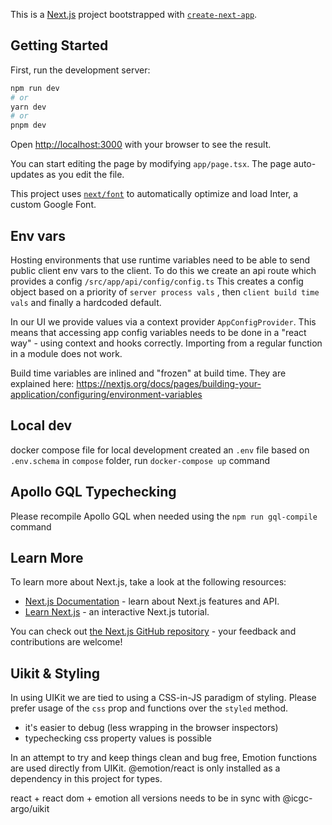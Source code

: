 This is a [Next.js](https://nextjs.org/) project bootstrapped with [`create-next-app`](https://github.com/vercel/next.js/tree/canary/packages/create-next-app).

## Getting Started

First, run the development server:

```bash
npm run dev
# or
yarn dev
# or
pnpm dev
```

Open [http://localhost:3000](http://localhost:3000) with your browser to see the result.

You can start editing the page by modifying `app/page.tsx`. The page auto-updates as you edit the file.

This project uses [`next/font`](https://nextjs.org/docs/basic-features/font-optimization) to automatically optimize and load Inter, a custom Google Font.

## Env vars

Hosting environments that use runtime variables need to be able to send public client env vars to the client.
To do this we create an api route which provides a config `/src/app/api/config/config.ts`
This creates a config object based on a priority of `server process vals` , then `client build time vals` and finally a hardcoded default.

In our UI we provide values via a context provider `AppConfigProvider`. This means that accessing app config variables needs to be done in a "react way" - using context and hooks correctly. Importing from a regular function in a module does not work.

Build time variables are inlined and "frozen" at build time. They are explained here:
https://nextjs.org/docs/pages/building-your-application/configuring/environment-variables

## Local dev

docker compose file for local development
created an `.env` file based on `.env.schema`
in `compose` folder, run `docker-compose up` command

## Apollo GQL Typechecking

Please recompile Apollo GQL when needed using the `npm run gql-compile` command

## Learn More

To learn more about Next.js, take a look at the following resources:

- [Next.js Documentation](https://nextjs.org/docs) - learn about Next.js features and API.
- [Learn Next.js](https://nextjs.org/learn) - an interactive Next.js tutorial.

You can check out [the Next.js GitHub repository](https://github.com/vercel/next.js/) - your feedback and contributions are welcome!

## Uikit & Styling

In using UIKit we are tied to using a CSS-in-JS paradigm of styling.
Please prefer usage of the `css` prop and functions over the `styled` method.

- it's easier to debug (less wrapping in the browser inspectors)
- typechecking css property values is possible

In an attempt to try and keep things clean and bug free, Emotion functions are used directly from UIKit.
@emotion/react is only installed as a dependency in this project for types.

react + react dom + emotion all versions needs to be in sync with @icgc-argo/uikit
